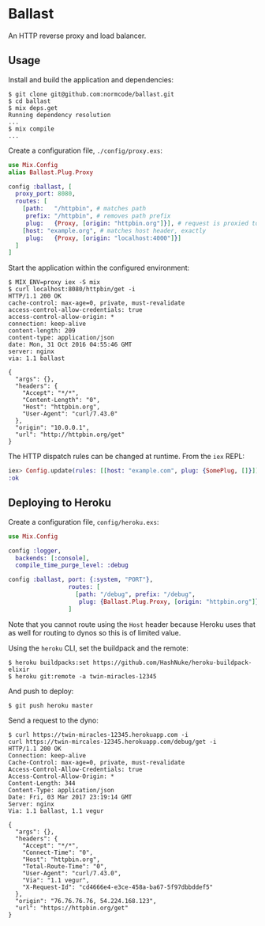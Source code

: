 # Ballast

An HTTP reverse proxy and load balancer.

## Usage ##

Install and build the application and dependencies:

    $ git clone git@github.com:normcode/ballast.git
    $ cd ballast
    $ mix deps.get
    Running dependency resolution
    ...
    $ mix compile
    ...

Create a configuration file, `./config/proxy.exs`:

```elixir
use Mix.Config
alias Ballast.Plug.Proxy

config :ballast, [
  proxy_port: 8080,
  routes: [
    [path:   "/httpbin", # matches path
     prefix: "/httpbin", # removes path prefix
     plug:   {Proxy, [origin: "httpbin.org"]}], # request is proxied to origin
    [host: "example.org", # matches host header, exactly
     plug:   {Proxy, [origin: "localhost:4000"]}]
  ]
]
```

Start the application within the configured environment:

    $ MIX_ENV=proxy iex -S mix
    $ curl localhost:8080/httpbin/get -i
    HTTP/1.1 200 OK
    cache-control: max-age=0, private, must-revalidate
    access-control-allow-credentials: true
    access-control-allow-origin: *
    connection: keep-alive
    content-length: 209
    content-type: application/json
    date: Mon, 31 Oct 2016 04:55:46 GMT
    server: nginx
    via: 1.1 ballast

    {
      "args": {},
      "headers": {
        "Accept": "*/*",
        "Content-Length": "0",
        "Host": "httpbin.org",
        "User-Agent": "curl/7.43.0"
      },
      "origin": "10.0.0.1",
      "url": "http://httpbin.org/get"
    }

The HTTP dispatch rules can be changed at runtime. From the `iex` REPL:

```elixir
iex> Config.update(rules: [[host: "example.com", plug: {SomePlug, []}]])
:ok
```

## Deploying to Heroku ##

Create a configuration file, `config/heroku.exs`:

```elixir
use Mix.Config

config :logger,
  backends: [:console],
  compile_time_purge_level: :debug

config :ballast, port: {:system, "PORT"},
                 routes: [
                   [path: "/debug", prefix: "/debug",
                    plug: {Ballast.Plug.Proxy, [origin: "httpbin.org"]}],
                 ]
```

Note that you cannot route using the `Host` header because Heroku uses that as
well for routing to dynos so this is of limited value.

Using the `heroku` CLI, set the buildpack and the remote:

    $ heroku buildpacks:set https://github.com/HashNuke/heroku-buildpack-elixir
    $ heroku git:remote -a twin-miracles-12345

And push to deploy:

    $ git push heroku master

Send a request to the dyno:

    $ curl https://twin-miracles-12345.herokuapp.com -i
    curl https://twin-mircales-12345.herokuapp.com/debug/get -i
    HTTP/1.1 200 OK
    Connection: keep-alive
    Cache-Control: max-age=0, private, must-revalidate
    Access-Control-Allow-Credentials: true
    Access-Control-Allow-Origin: *
    Content-Length: 344
    Content-Type: application/json
    Date: Fri, 03 Mar 2017 23:19:14 GMT
    Server: nginx
    Via: 1.1 ballast, 1.1 vegur

    {
      "args": {},
      "headers": {
        "Accept": "*/*",
        "Connect-Time": "0",
        "Host": "httpbin.org",
        "Total-Route-Time": "0",
        "User-Agent": "curl/7.43.0",
        "Via": "1.1 vegur",
        "X-Request-Id": "cd4666e4-e3ce-458a-ba67-5f97dbbddef5"
      },
      "origin": "76.76.76.76, 54.224.168.123",
      "url": "https://httpbin.org/get"
    }

